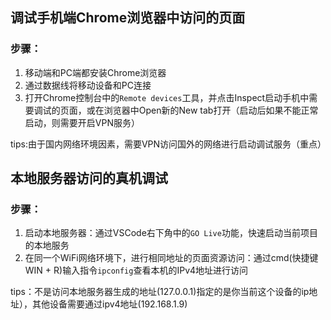 ## 调试手机端Chrome浏览器中访问的页面

### 步骤：

1. 移动端和PC端都安装Chrome浏览器
2. 通过数据线将移动设备和PC连接
3. 打开Chrome控制台中的`Remote devices`工具，并点击Inspect启动手机中需要调试的页面，或在浏览器中Open新的New tab打开（启动后如果不能正常启动，则需要开启VPN服务）

tips:由于国内网络环境因素，需要VPN访问国外的网络进行启动调试服务（重点）





## 本地服务器访问的真机调试

### 步骤：

1. 启动本地服务器：通过VSCode右下角中的`GO Live`功能，快速启动当前项目的本地服务
2. 在同一个WiFi网络环境下，进行相同地址的页面资源访问：通过cmd(快捷键WIN + R)输入指令`ipconfig`查看本机的IPv4地址进行访问

tips：不是访问本地服务器生成的地址(127.0.0.1)指定的是你当前这个设备的ip地址），其他设备需要通过ipv4地址(192.168.1.9)